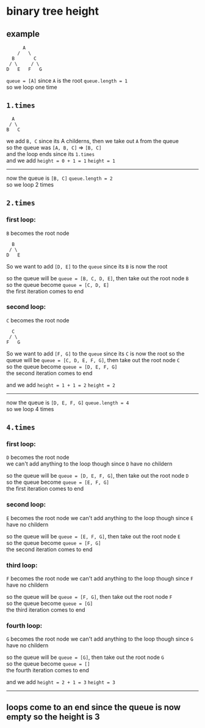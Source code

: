 # binary tree height
## example

```
      A
    /   \
  B       C
 / \     / \
D   E   F   G
```

`queue = [A]` since `A` is the root
`queue.length = 1`  
so we loop one time

## `1.times`
```
  A
 / \
B   C 
```
we add `B, C` since its A childerns, then we take out `A` from the queue  
so the queue was `[A, B, C]` => `[B, C]`  
and the loop ends since its `1.times`  
and we add `height = 0 + 1 = 1` `height = 1`

---

now the queue is `[B, C]`
`queue.length = 2`  
so we loop 2 times

## `2.times`
### first loop:

`B` becomes the root node 
```
  B
 / \     
D   E 
```
So we want to add `[D, E]` to the `queue` since its `B` is now the root

so the queue will be `queue = [B, C, D, E]`, then take out the root node `B`  
so the queue become `queue = [C, D, E]`  
the first iteration comes to end

### second loop:
`C` becomes the root node 
```
  C
 / \     
F   G
```
So we want to add `[F, G]` to the `queue` since its `C` is now the root
so the queue will be `queue = [C, D, E, F, G]`, then take out the root node `C`  
so the queue become `queue = [D, E, F, G]`  
the second iteration comes to end
 
and we add `height = 1 + 1 = 2` `height = 2`

--- 

now the queue is `[D, E, F, G]`
`queue.length = 4`  
so we loop 4 times

## `4.times`
### first loop:

`D` becomes the root node  
we can't add anything to the loop though since `D` have no childern

so the queue will be `queue = [D, E, F, G]`, then take out the root node `D`  
so the queue become `queue = [E, F, G]`  
the first iteration comes to end

### second loop:
`E` becomes the root node 
we can't add anything to the loop though since `E` have no childern

so the queue will be `queue = [E, F, G]`, then take out the root node `E`  
so the queue become `queue = [F, G]`  
the second iteration comes to end

### third loop:
`F` becomes the root node 
we can't add anything to the loop though since `F` have no childern

so the queue will be `queue = [F, G]`, then take out the root node `F`  
so the queue become `queue = [G]`  
the third iteration comes to end

### fourth loop:
`G` becomes the root node 
we can't add anything to the loop though since `G` have no childern

so the queue will be `queue = [G]`, then take out the root node `G`  
so the queue become `queue = []`  
the fourth iteration comes to end
 
and we add `height = 2 + 1 = 3` `height = 3`

---

## loops come to an end since the queue is now empty so the height is 3 